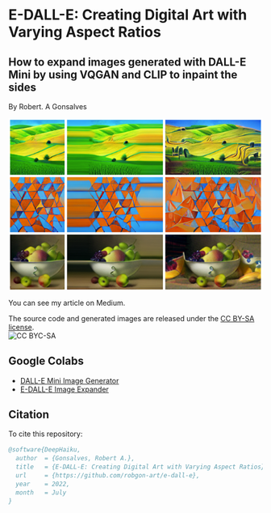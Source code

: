 # **E-DALL-E: Creating Digital Art with Varying Aspect Ratios**
## How to expand images generated with DALL-E Mini by using VQGAN and CLIP to inpaint the sides

By Robert. A Gonsalves</br>

![image](https://raw.githubusercontent.com/robgon-art/e-dall-e/main/e-dal-e_med.png)

You can see my article on Medium.

The source code and generated images are released under the [CC BY-SA license](https://creativecommons.org/licenses/by-sa/4.0/).</br>
![CC BYC-SA](https://licensebuttons.net/l/by-sa/3.0/88x31.png)

## Google Colabs
* [DALL-E Mini Image Generator]()
* [E-DALL-E Image Expander]()

## Citation
To cite this repository:

```bibtex
@software{DeepHaiku,
  author  = {Gonsalves, Robert A.},
  title   = {E-DALL-E: Creating Digital Art with Varying Aspect Ratios},
  url     = {https://github.com/robgon-art/e-dall-e},
  year    = 2022,
  month   = July
}
```
